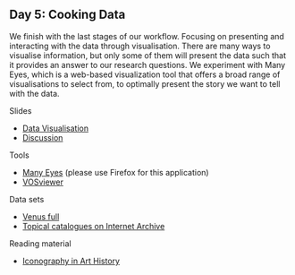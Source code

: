 ## Day 5: Cooking Data

We finish with the last stages of our workflow. Focusing on presenting and interacting with the data through visualisation. There are many ways to visualise information, but only some of them will present the data such that it provides an answer to our research questions. We experiment with Many Eyes, which is a web-based visualization tool that offers a broad range of visualisations to select from, to optimally present the story we want to tell with the data.

Slides
+ [Data Visualisation](https://drive.google.com/file/d/0Bw6gfqK2v6PjaGZlcXQ2SXd1dTQ/edit?usp=sharing)
+ [Discussion](https://drive.google.com/file/d/0Bw6gfqK2v6PjTHVzTFcycG11YU0/edit?usp=sharing)

Tools
+ [Many Eyes](http://www-958.ibm.com/software/analytics/labs/manyeyes/) (please use Firefox for this application)
+ [VOSviewer](http://www.vosviewer.com)

Data sets
+ [Venus full](https://drive.google.com/file/d/0Bw6gfqK2v6PjU240a3NUSU1CSW8/edit?usp=sharing)
+ [Topical catalogues on Internet Archive](http://archive.org/search.php?query=K.%20Bender%20Venus%20AND%20mediatype%3Atexts)

Reading material
+ [Iconography in Art History](http://kbender.blogspot.nl/2013/02/statistics-in-art-history-i.html?view=sidebar)

